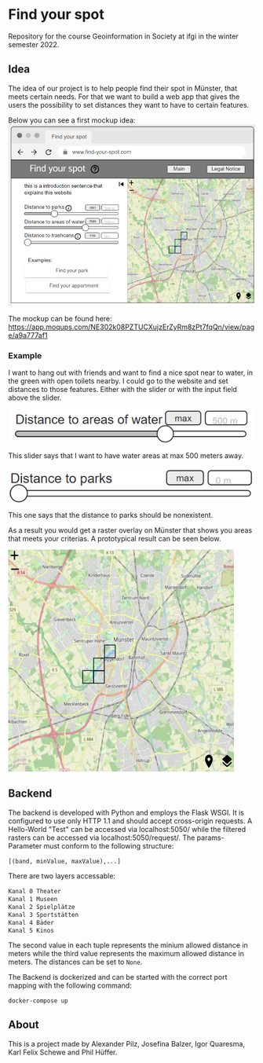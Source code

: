 # Find your spot
Repository for the course Geoinformation in Society at ifgi in the winter semester 2022.

## Idea
The idea of our project is to help people find their spot in Münster, that meets certain needs. For that we want to build a web app that gives the users the possibility to set distances they want to have to certain features. 

Below you can see a first mockup idea:
![mockup file](organization/mockup.png)

The mockup can be found here: https://app.moqups.com/NE302k08PZTUCXujzErZyRm8zPt7fqQn/view/page/a9a777af1
### Example
I want to hang out with friends and want to find a nice spot near to water, in the green with open toilets nearby. 
I could go to the website and set distances to those features. Either with the slider or with the input field above the slider.

![slider](organization/slider.png)

This slider says that I want to have water areas at max 500 meters away.

![slider](organization/slider2.png)

This one says that the distance to parks should be nonexistent. 

As a result you would get a raster overlay on Münster that shows you areas that meets your criterias. A prototypical result can be seen below.

![slider](organization/result.png)

## Backend
The backend is developed with Python and employs the Flask WSGI. It is configured to use only HTTP 1.1 and should accept cross-origin requests.
A Hello-World "Test" can be accessed via localhost:5050/ while the filtered rasters can be accessed via localhost:5050/request/<params>.
The params-Parameter must conform to the following structure:
```
[(band, minValue, maxValue),...]
```

There are two layers accessable:
```
Kanal 0 Theater            
Kanal 1 Museen		   
Kanal 2 Spielplätze	   
Kanal 3 Sportstätten	   
Kanal 4 Bäder		   
Kanal 5 Kinos 
```

The second value in each tuple represents the minium allowed distance in meters while the third value represents the maximum allowed distance in meters.
The distances can be set to ```None```.

The Backend is dockerized and can be started with the correct port mapping with the following command:
```
docker-compose up   
```      

## About
This is a project made by Alexander Pilz, Josefina Balzer, Igor Quaresma, Karl Felix Schewe and Phil Hüffer.
